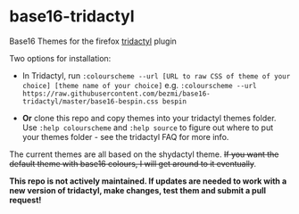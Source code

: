 # base16-tridactyl
Base16 Themes for the firefox [tridactyl](https://github.com/tridactyl/tridactyl) plugin

Two options for installation:

- In Tridactyl, run `:colourscheme --url [URL to raw CSS of theme of your choice] [theme name of your choice]` e.g. `:colourscheme --url https://raw.githubusercontent.com/bezmi/base16-tridactyl/master/base16-bespin.css bespin`

- __Or__ clone this repo and copy themes into your tridactyl themes folder. Use `:help colourscheme` and `:help source` to figure out where to put your themes folder - see the tridactyl FAQ for more info.

The current themes are all based on the shydactyl theme. ~~If you want the default theme with base16 colours, I will get around to it eventually~~.

__This repo is not actively maintained. If updates are needed to work with a new version of tridactyl, make changes, test them and submit a pull request!__
